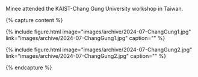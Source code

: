 Minee attended the KAIST-Chang Gung University workshop in Taiwan.

{% capture content %}

{% include figure.html image="images/archive/2024-07-ChangGung1.jpg" link="images/archive/2024-07-ChangGung1.jpg" caption="" %}

{% include figure.html image="images/archive/2024-07-ChangGung2.jpg" link="images/archive/2024-07-ChangGung2.jpg" caption="" %}

{% endcapture %}
